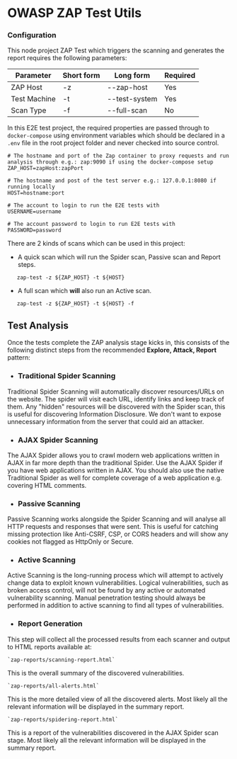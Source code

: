 # OWASP ZAP Test Utils

### Configuration
This node project ZAP Test which triggers the scanning and generates the report requires the following parameters:

| Parameter    	| Short form 	| Long form     	| Required 	|
|--------------	|------------	|---------------	|----------	|
| ZAP Host     	| -z         	| --zap-host    	| Yes      	|
| Test Machine 	| -t         	| --test-system 	| Yes      	|
| Scan Type    	| -f         	| --full-scan   	| No      	|

In this E2E test project, the required properties are passed through to `docker-compose` using environment variables
which should be declared in a `.env` file in the root project folder and never checked into source control.

```shell script
# The hostname and port of the Zap container to proxy requests and run analysis through e.g.: zap:9090 if using the docker-compose setup
ZAP_HOST=zapHost:zapPort

# The hostname and post of the test server e.g.: 127.0.0.1:8080 if running locally
HOST=hostname:port

# The account to login to run the E2E tests with
USERNAME=username

# The account password to login to run E2E tests with
PASSWORD=password
```

There are 2 kinds of scans which can be used in this project:
 
 - A quick scan which will run the Spider scan, Passive scan and Report steps.
``` shell script
   zap-test -z ${ZAP_HOST} -t ${HOST}
```

 - A full scan which <b>will</b> also run an Active scan. 
``` shell script
   zap-test -z ${ZAP_HOST} -t ${HOST} -f
```

## Test Analysis
Once the tests complete the ZAP analysis stage kicks in, this consists of the following distinct steps from the recommended 
<b>Explore, Attack, Report</b> pattern:
- ### Traditional Spider Scanning

Traditional Spider Scanning will automatically discover resources/URLs on the website. The spider will visit each URL, identify links and keep track of them.
Any "hidden" resources will be discovered with the Spider scan, this is useful for discovering Information Disclosure. 
We don't want to expose unnecessary information from the server that could aid an attacker. 

- ### AJAX Spider Scanning

The AJAX Spider allows you to crawl modern web applications written in AJAX in far more depth than the traditional Spider.
Use the AJAX Spider if you have web applications written in AJAX.
You should also use the native Traditional Spider as well for complete coverage of a web application e.g. covering HTML comments.

- ### Passive Scanning

Passive Scanning works alongside the Spider Scanning and will analyse all HTTP requests and responses that were sent.
This is useful for catching missing protection like Anti-CSRF, CSP, or CORS headers and will show any cookies not flagged as HttpOnly or Secure.

- ### Active Scanning

Active Scanning is the long-running process which will attempt to actively change data to exploit known vulnerabilities.
Logical vulnerabilities, such as broken access control, will not be found by any active or automated vulnerability scanning.
Manual penetration testing should always be performed in addition to active scanning to find all types of vulnerabilities.

- ### Report Generation

This step will collect all the processed results from each scanner and output to HTML reports available at:

    `zap-reports/scanning-report.html`
  
This is the overall summary of the discovered vulnerabilities.

    `zap-reports/all-alerts.html`
 
This is the more detailed view of all the discovered alerts. 
Most likely all the relevant information will be displayed in the summary report.

    `zap-reports/spidering-report.html`

This is a report of the vulnerabilities discovered in the AJAX Spider scan stage. 
Most likely all the relevant information will be displayed in the summary report.